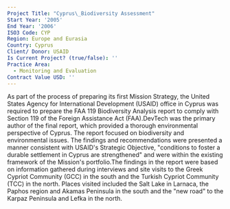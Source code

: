 ```yaml
---
Project Title: "Cyprus\_Biodiversity Assessment"
Start Year: '2005'
End Year: '2006'
ISO3 Code: CYP
Region: Europe and Eurasia
Country: Cyprus
Client/ Donor: USAID
Is Current Project? (true/false): ''
Practice Area:
  - Monitoring and Evaluation
Contract Value USD: ''
---
```

As part of the process of preparing its first Mission Strategy, the United States Agency for International Development (USAID) office in Cyprus was required to prepare the FAA 119 Biodiversity Analysis report to comply with Section 119 of the Foreign Assistance Act (FAA).DevTech was the primary author of the final report, which provided a thorough environmental perspective of Cyprus. The report focused on biodiversity and environmental issues. The findings and recommendations were presented a manner consistent with USAID's Strategic Objective, \"conditions to foster a durable settlement in Cyprus are strengthened\" and were within the existing framework of the Mission's portfolio.The findings in the report were based on information gathered during interviews and site visits to the Greek Cypriot Community (GCC) in the south and the Turkish Cypriot Community (TCC) in the north. Places visited included the Salt Lake in Larnaca, the Paphos region and Akamas Peninsula in the south and the \"new road\" to the Karpaz Peninsula and Lefka in the north.